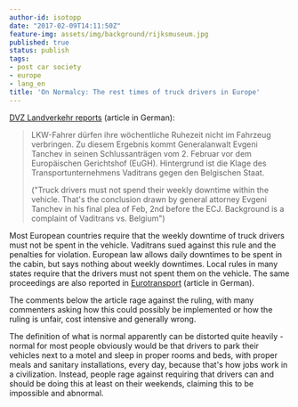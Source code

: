 ```yaml
---
author-id: isotopp
date: "2017-02-09T14:11:50Z"
feature-img: assets/img/background/rijksmuseum.jpg
published: true
status: publish
tags:
- post car society
- europe
- lang_en
title: 'On Normalcy: The rest times of truck drivers in Europe'
---
```

[DVZ Landverkehr reports](http://www.dvz.de/rubriken/landverkehr/single-view/nachricht/eugh-generalanwalt-fahrer-duerfen-wochenruhezeit-nicht-im-lkw-verbringen.html)
(article in German):

> LKW-Fahrer dürfen ihre wöchentliche Ruhezeit nicht im Fahrzeug verbringen.
> Zu diesem Ergebnis kommt Generalanwalt Evgeni Tanchev in seinen
> Schlussanträgen vom 2. Februar vor dem Europäischen Gerichtshof (EuGH).
> Hintergrund ist die Klage des Transportunternehmens Vaditrans gegen den
> Belgischen Staat.
>
> ("Truck drivers must not spend their weekly downtime within the vehicle.
> That's the conclusion drawn by general attorney Evgeni Tanchev in his
> final plea of Feb, 2nd before the ECJ. Background is a complaint of
> Vaditrans vs. Belgium")

Most European countries require that the weekly downtime of
truck drivers must not be spent in the vehicle. Vaditrans sued
against this rule and the penalties for violation. European law
allows daily downtimes to be spent in the cabin, but says
nothing about weekly downtimes. Local rules in many states
require that the drivers must not spent them on the vehicle.
The same proceedings are also reported in
[Eurotransport](http://www.eurotransport.de/news/europaeischer-gerichtshof-fahrer-duerfen-ruhezeit-nicht-im-lkw-verbringen-8816561.html)
(article in German). 

The comments below the article rage against the ruling, with
many commenters asking how this could possibly be implemented or
how the ruling is unfair, cost intensive and generally wrong.

The definition of what is normal apparently can be distorted
quite heavily - normal for most people obviously would be that
drivers to park their vehicles next to a motel and sleep in
proper rooms and beds, with proper meals and sanitary
installations, every day, because that's how jobs work in a
civilization. Instead, people rage against requiring that
drivers can and should be doing this at least on their weekends,
claiming this to be impossible and abnormal.
